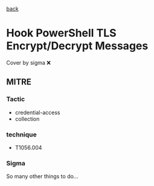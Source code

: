 [back](../index.md)
# Hook PowerShell TLS Encrypt/Decrypt Messages
Cover by sigma :x: 

## MITRE
### Tactic
  - credential-access
  - collection

### technique
  - T1056.004

### Sigma

 So many other things to do...